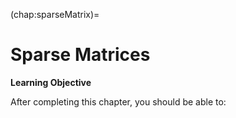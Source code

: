 (chap:sparseMatrix)=
# Sparse Matrices


**Learning Objective**

After completing this chapter, you should be able to:

```{tableofcontents}
```